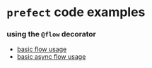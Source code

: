 # `prefect` code examples

### using the `@flow` decorator
- [basic flow usage](flows/basic.py)
- [basic async flow usage](flows/async_basic.py)